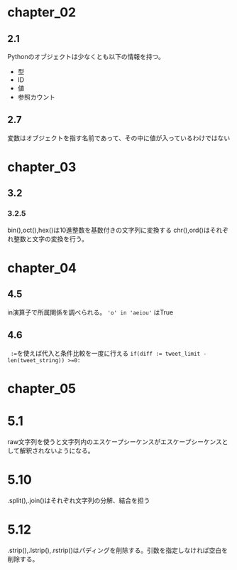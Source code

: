 # chapter_02
## 2.1
Pythonのオブジェクトは少なくとも以下の情報を持つ。
- 型
- ID
- 値
- 参照カウント

## 2.7
変数はオブジェクトを指す名前であって、その中に値が入っているわけではない

# chapter_03
## 3.2
### 3.2.5
bin(),oct(),hex()は10進整数を基数付きの文字列に変換する
chr(),ord()はそれぞれ整数と文字の変換を行う。

# chapter_04
## 4.5
in演算子で所属関係を調べられる。
``` 'o' in 'aeiou' ``` はTrue
## 4.6
` :=`を使えば代入と条件比較を一度に行える
``` if(diff := tweet_limit -len(tweet_string)) >=0: ```

# chapter_05
# 5.1
raw文字列を使うと文字列内のエスケープシーケンスがエスケープシーケンスとして解釈されないようになる。

# 5.10
.split(),.join()はそれぞれ文字列の分解、結合を担う

# 5.12
.strip(),.lstrip(),.rstrip()はパディングを削除する。引数を指定しなければ空白を削除する。

